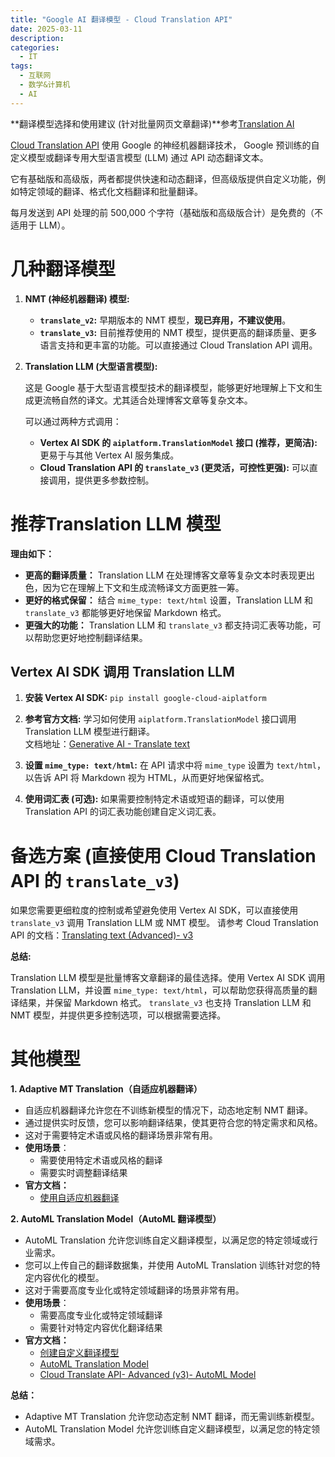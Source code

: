 ```yaml
---
title: "Google AI 翻译模型 - Cloud Translation API"
date: 2025-03-11
description:
categories:
  - IT
tags:
  - 互联网
  - 数学&计算机
  - AI
---
```


**翻译模型选择和使用建议 (针对批量网页文章翻译)**参考[Translation AI](https://cloud.google.com/translate)

[Cloud Translation API](https://console.cloud.google.com/marketplace/product/google/translate.googleapis.com) 使用 Google 的神经机器翻译技术， Google 预训练的自定义模型或翻译专用大型语言模型 (LLM) 通过 API 动态翻译文本。

它有基础版和高级版，两者都提供快速和动态翻译，但高级版提供自定义功能，例如特定领域的翻译、格式化文档翻译和批量翻译。

每月发送到 API 处理的前 500,000 个字符（基础版和高级版合计）是免费的（不适用于 LLM）。

# 几种翻译模型

1.  **NMT (神经机器翻译) 模型:**

    *   **`translate_v2`:**  早期版本的 NMT 模型，**现已弃用，不建议使用**。
    *   **`translate_v3`:** 目前推荐使用的 NMT 模型，提供更高的翻译质量、更多语言支持和更丰富的功能。可以直接通过 Cloud Translation API 调用。

2.  **Translation LLM (大型语言模型):**

    这是 Google 基于大型语言模型技术的翻译模型，能够更好地理解上下文和生成更流畅自然的译文。尤其适合处理博客文章等复杂文本。

    可以通过两种方式调用：

    *   **Vertex AI SDK 的 `aiplatform.TranslationModel` 接口 (推荐，更简洁):**  更易于与其他 Vertex AI 服务集成。
    *   **Cloud Translation API 的 `translate_v3` (更灵活，可控性更强):**  可以直接调用，提供更多参数控制。


# 推荐Translation LLM 模型

**理由如下：**

*   **更高的翻译质量：** Translation LLM 在处理博客文章等复杂文本时表现更出色，因为它在理解上下文和生成流畅译文方面更胜一筹。
*   **更好的格式保留：** 结合 `mime_type: text/html` 设置，Translation LLM 和 `translate_v3` 都能够更好地保留 Markdown 格式。
*   **更强大的功能：** Translation LLM 和 `translate_v3` 都支持词汇表等功能，可以帮助您更好地控制翻译结果。

## Vertex AI SDK 调用 Translation LLM

1.  **安装 Vertex AI SDK:**  `pip install google-cloud-aiplatform`

2.  **参考官方文档:**  学习如何使用 `aiplatform.TranslationModel` 接口调用 Translation LLM 模型进行翻译。  
文档地址：[Generative AI - Translate text](https://cloud.google.com/vertex-ai/generative-ai/docs/translate/translate-text) 

3.  **设置 `mime_type: text/html`:** 在 API 请求中将 `mime_type` 设置为 `text/html`，以告诉 API 将 Markdown 视为 HTML，从而更好地保留格式。

4.  **使用词汇表 (可选):** 如果需要控制特定术语或短语的翻译，可以使用 Translation API 的词汇表功能创建自定义词汇表。

# 备选方案 (直接使用 Cloud Translation API 的 `translate_v3`)

如果您需要更细粒度的控制或希望避免使用 Vertex AI SDK，可以直接使用 `translate_v3` 调用 Translation LLM 或 NMT 模型。  请参考 Cloud Translation API 的文档：[Translating text (Advanced)- v3](https://cloud.google.com/translate/docs/advanced/translating-text-v3)

**总结:**

Translation LLM 模型是批量博客文章翻译的最佳选择。使用 Vertex AI SDK 调用 Translation LLM，并设置 `mime_type: text/html`，可以帮助您获得高质量的翻译结果，并保留 Markdown 格式。  `translate_v3`  也支持 Translation LLM 和 NMT 模型，并提供更多控制选项，可以根据需要选择。


# 其他模型

**1. Adaptive MT Translation（自适应机器翻译）**

* 自适应机器翻译允许您在不训练新模型的情况下，动态地定制 NMT 翻译。
* 通过提供实时反馈，您可以影响翻译结果，使其更符合您的特定需求和风格。
* 这对于需要特定术语或风格的翻译场景非常有用。
* **使用场景**：
    * 需要使用特定术语或风格的翻译
    * 需要实时调整翻译结果
* **官方文档：**
    * [使用自适应机器翻译](https://cloud.google.com/translate/docs/advanced/adaptive-translation)

**2. AutoML Translation Model（AutoML 翻译模型）**

* AutoML Translation 允许您训练自定义翻译模型，以满足您的特定领域或行业需求。
* 您可以上传自己的翻译数据集，并使用 AutoML Translation 训练针对您的特定内容优化的模型。
* 这对于需要高度专业化或特定领域翻译的场景非常有用。
* **使用场景**：
    * 需要高度专业化或特定领域翻译
    * 需要针对特定内容优化翻译结果
* **官方文档：**
    * [创建自定义翻译模型](https://cloud.google.com/translate/docs/advanced/automl-quickstart)
    * [AutoML Translation Model](https://console.cloud.google.com/translation?hl=zh-cn)
    * [Cloud Translate API- Advanced (v3)- AutoML Model](https://cloud.google.com/translate/docs/advanced/translate-text-advance)


**总结：**

* Adaptive MT Translation 允许您动态定制 NMT 翻译，而无需训练新模型。
* AutoML Translation Model 允许您训练自定义翻译模型，以满足您的特定领域需求。
